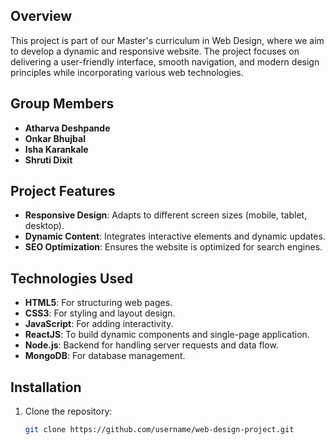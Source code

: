 
## Overview
This project is part of our Master's curriculum in Web Design, where we aim to develop a dynamic and responsive website. The project focuses on delivering a user-friendly interface, smooth navigation, and modern design principles while incorporating various web technologies.

## Group Members
- **Atharva Deshpande**  
- **Onkar Bhujbal**  
- **Isha Karankale**  
- **Shruti Dixit**

## Project Features
- **Responsive Design**: Adapts to different screen sizes (mobile, tablet, desktop).
- **Dynamic Content**: Integrates interactive elements and dynamic updates.
- **SEO Optimization**: Ensures the website is optimized for search engines.

## Technologies Used
- **HTML5**: For structuring web pages.
- **CSS3**: For styling and layout design.
- **JavaScript**: For adding interactivity.
- **ReactJS**: To build dynamic components and single-page application.
- **Node.js**: Backend for handling server requests and data flow.
- **MongoDB**: For database management.

## Installation
1. Clone the repository:
   ```bash
   git clone https://github.com/username/web-design-project.git




